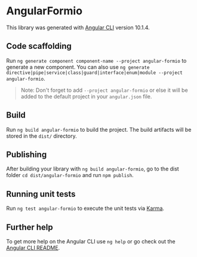 # AngularFormio

This library was generated with [Angular CLI](https://github.com/angular/angular-cli) version 10.1.4.

## Code scaffolding

Run `ng generate component component-name --project angular-formio` to generate a new component. You can also use `ng generate directive|pipe|service|class|guard|interface|enum|module --project angular-formio`.
> Note: Don't forget to add `--project angular-formio` or else it will be added to the default project in your `angular.json` file. 

## Build

Run `ng build angular-formio` to build the project. The build artifacts will be stored in the `dist/` directory.

## Publishing

After building your library with `ng build angular-formio`, go to the dist folder `cd dist/angular-formio` and run `npm publish`.

## Running unit tests

Run `ng test angular-formio` to execute the unit tests via [Karma](https://karma-runner.github.io).

## Further help

To get more help on the Angular CLI use `ng help` or go check out the [Angular CLI README](https://github.com/angular/angular-cli/blob/master/README.md).
